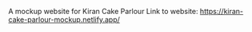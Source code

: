 A mockup website for Kiran Cake Parlour
Link to website: https://kiran-cake-parlour-mockup.netlify.app/
